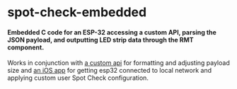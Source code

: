 # spot-check-embedded
#### Embedded C code for an ESP-32 accessing a custom API, parsing the JSON payload, and outputting LED strip data through the RMT component. 

Works in conjunction with [a custom api](https://github.com/dot4qu/spot-check-api) for formatting and adjusting payload size and [an iOS app](https://github.com/dot4qu/spot-check-ios) for getting esp32 connected to local network and applying custom user Spot Check configuration.
